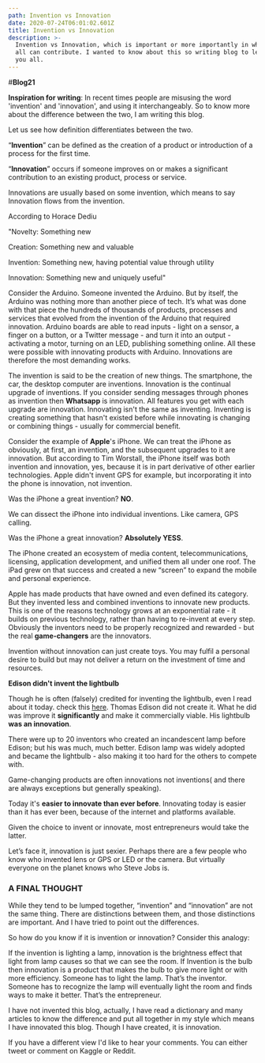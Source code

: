 ```yaml
---
path: Invention vs Innovation
date: 2020-07-24T06:01:02.601Z
title: Invention vs Innovation
description: >-
  Invention vs Innovation, which is important or more importantly in which we
  all can contribute. I wanted to know about this so writing blog to learn with
  you all.
---
```

\#**Blog21**

**Inspiration for writing**: In recent times people are misusing the word 'invention' and 'innovation', and using it interchangeably. So to know more about the difference between the two, I am writing this blog.

Let us see how definition differentiates between the two.

“**Invention**” can be defined as the creation of a product or introduction of a process for the first time. 

“**Innovation**”  occurs if someone improves on or makes a significant contribution to an existing product, process or service. 

Innovations are usually based on some invention, which means to say Innovation flows from the invention.

According to Horace Dediu 

"Novelty: Something new

Creation: Something new and valuable

Invention: Something new, having potential value through utility

Innovation: Something new and uniquely useful"

Consider the Arduino. Someone invented the Arduino. But by itself, the Arduino was nothing more than another piece of tech. It’s what was done with that piece the hundreds of thousands of products, processes and services that evolved from the invention of the Arduino that required innovation. Arduino boards are able to read inputs - light on a sensor, a finger on a button, or a Twitter message - and turn it into an output - activating a motor, turning on an LED, publishing something online. All these were possible with innovating products with Arduino. Innovations are therefore the most demanding works.

The invention is said to be the creation of new things. The smartphone, the car, the desktop computer are inventions. Innovation is the continual upgrade of inventions. If you consider sending messages through phones as invention then **Whatsapp** is innovation. All features you get with each upgrade are innovation. Innovating isn't the same as inventing. Inventing is creating something that hasn't existed before while innovating is changing or combining things - usually for commercial benefit.

Consider the example of **Apple**'s iPhone. We can treat the iPhone as obviously, at first, an invention, and the subsequent upgrades to it are innovation. But according to Tim Worstall, the iPhone itself was both invention and innovation, yes, because it is in part derivative of other earlier technologies. Apple didn't invent GPS for example, but incorporating it into the phone is innovation, not invention.

Was the iPhone a great invention?  **NO**.

We can dissect the iPhone into individual inventions. Like camera, GPS calling. 

Was the iPhone a great innovation? **Absolutely YESS**.

The iPhone created an ecosystem of media content, telecommunications, licensing, application development, and unified them all under one roof. The iPad grew on that success and created a new “screen” to expand the mobile and personal experience.

Apple has made products that have owned and even defined its category. But they invented less and combined inventions to innovate new products. This is one of the reasons technology grows at an exponential rate - it builds on previous technology, rather than having to re-invent at every step.  Obviously the inventors need to be properly recognized and rewarded - but the real **game-changers** are the innovators.

Invention without innovation can just create toys. You may fulfil a personal desire to build but may not deliver a return on the investment of time and resources.

**Edison didn't invent the lightbulb**

Though he is often (falsely) credited for inventing the lightbulb, even I read about it today. check this [here](https://www.bulbs.com/learning/history.aspx). Thomas Edison did not create it. What he did was improve it **significantly** and make it commercially viable. His lightbulb **was an innovation**. 

There were up to 20 inventors who created an incandescent lamp before Edison; but his was much, much better. Edison lamp was widely adopted and became the lightbulb - also making it too hard for the others to compete with.

Game-changing products are often innovations not inventions( and there are always exceptions but generally speaking). 

Today it's **easier to innovate than ever before**. Innovating today is easier than it has ever been, because of the internet and platforms available.

Given the choice to invent or innovate, most entrepreneurs would take the latter. 

Let’s face it, innovation is just sexier. Perhaps there are a few people who know who invented lens or GPS or LED or the camera. But virtually everyone on the planet knows who Steve Jobs is.

### A FINAL THOUGHT

While they tend to be lumped together, “invention” and “innovation” are not the same thing. There are distinctions between them, and those distinctions are important. And I have tried to point out the differences. 

So how do you know if it is invention or innovation? Consider this analogy:

If the invention is lighting a lamp, innovation is the brightness effect that light from lamp causes so that we can see the room. If Invention is the bulb then innovation is a product that makes the bulb to give more light or with more efficiency. Someone has to light the lamp. That’s the inventor. Someone has to recognize the lamp will eventually light the room and finds ways to make it better. That’s the entrepreneur.

I have not invented this blog, actually, I have read a dictionary and many articles to know the difference and put all together in my style which means I have innovated this blog. Though I have created, it is innovation.

If you have a different view I'd like to hear your comments. You can either tweet or comment on Kaggle or Reddit.
